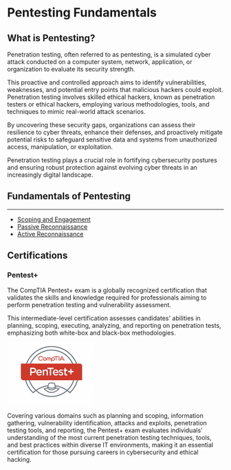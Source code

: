 # Pentesting Fundamentals

## What is Pentesting?
Penetration testing, often referred to as pentesting, is a simulated cyber attack conducted on a computer system, network, application, or organization to evaluate its security strength. 

This proactive and controlled approach aims to identify vulnerabilities, weaknesses, and potential entry points that malicious hackers could exploit. Penetration testing involves skilled ethical hackers, known as penetration testers or ethical hackers, employing various methodologies, tools, and techniques to mimic real-world attack scenarios. 

By uncovering these security gaps, organizations can assess their resilience to cyber threats, enhance their defenses, and proactively mitigate potential risks to safeguard sensitive data and systems from unauthorized access, manipulation, or exploitation. 

Penetration testing plays a crucial role in fortifying cybersecurity postures and ensuring robust protection against evolving cyber threats in an increasingly digital landscape.


## Fundamentals of Pentesting
---
- [Scoping and Engagement](./ScopingandEngagement/)
- [Passive Reconnaissance](./PassiveReconnaissance)
- [Active Reconnaissance](./ActiveReconnaissance)

## Certifications

### Pentest+
The CompTIA Pentest+ exam is a globally recognized certification that validates the skills and knowledge required for professionals aiming to perform penetration testing and vulnerability assessment. 

This intermediate-level certification assesses candidates' abilities in planning, scoping, executing, analyzing, and reporting on penetration tests, emphasizing both white-box and black-box methodologies. 

<img src="images/pentestplusimage.png" alt="drawing" width="200"/> <br>

Covering various domains such as planning and scoping, information gathering, vulnerability identification, attacks and exploits, penetration testing tools, and reporting, the Pentest+ exam evaluates individuals' understanding of the most current penetration testing techniques, tools, and best practices within diverse IT environments, making it an essential certification for those pursuing careers in cybersecurity and ethical hacking.

